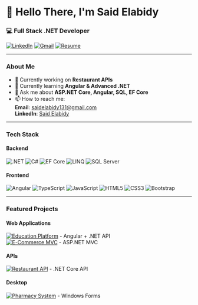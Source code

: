 # 👋 Hello There, I'm Said Elabidy  
### 💻 Full Stack .NET Developer  

[![LinkedIn](https://img.shields.io/badge/LinkedIn-0A66C2?style=for-the-badge&logo=linkedin&logoColor=white)](https://www.linkedin.com/in/said-elabidy-87b539288/)
[![Gmail](https://img.shields.io/badge/Gmail-EA4335?style=for-the-badge&logo=gmail&logoColor=white)](mailto:saidelabidy131@gmail.com)
[![Resume](https://img.shields.io/badge/Resume-4285F4?style=for-the-badge&logo=google-drive&logoColor=white)](https://drive.google.com/file/d/1RPt35pvlyPIwtYgQuE187ofn8cRTOX_E/view?usp=drive_link)

---

### <i class="bi bi-info-circle"></i> About Me  
- 🔭 Currently working on **Restaurant APIs**  
- 🌱 Currently learning **Angular & Advanced .NET**  
- 💬 Ask me about **ASP.NET Core, Angular, SQL, EF Core**  
- 📫 How to reach me:  
  <i class="bi bi-envelope"></i> **Email**: saidelabidy131@gmail.com  
  <i class="bi bi-linkedin"></i> **LinkedIn**: [Said Elabidy](https://www.linkedin.com/in/said-elabidy-87b539288/)  

---

### <i class="bi bi-stack"></i> Tech Stack  

#### Backend  
![.NET](https://img.shields.io/badge/.NET-512BD4?style=for-the-badge&logo=.net&logoColor=white)
![C#](https://img.shields.io/badge/C%23-239120?style=for-the-badge&logo=c-sharp&logoColor=white)
![EF Core](https://img.shields.io/badge/EF%20Core-512BD4?style=for-the-badge&logo=.net&logoColor=white)
![LINQ](https://img.shields.io/badge/LINQ-512BD4?style=for-the-badge&logo=.net&logoColor=white)
![SQL Server](https://img.shields.io/badge/SQL%20Server-CC2927?style=for-the-badge&logo=microsoft-sql-server&logoColor=white)

#### Frontend  
![Angular](https://img.shields.io/badge/Angular-DD0031?style=for-the-badge&logo=angular&logoColor=white)
![TypeScript](https://img.shields.io/badge/TypeScript-3178C6?style=for-the-badge&logo=typescript&logoColor=white)
![JavaScript](https://img.shields.io/badge/JavaScript-F7DF1E?style=for-the-badge&logo=javascript&logoColor=black)
![HTML5](https://img.shields.io/badge/HTML5-E34F26?style=for-the-badge&logo=html5&logoColor=white)
![CSS3](https://img.shields.io/badge/CSS3-1572B6?style=for-the-badge&logo=css3&logoColor=white)
![Bootstrap](https://img.shields.io/badge/Bootstrap-7952B3?style=for-the-badge&logo=bootstrap&logoColor=white)

---

### <i class="bi bi-folder"></i> Featured Projects  

#### Web Applications  
[![Education Platform](https://img.shields.io/badge/🏫_Education_Platform-000000?style=flat-square)](https://github.com/Said-Elabidy/Education-Platform) - Angular + .NET API  
[![E-Commerce MVC](https://img.shields.io/badge/🛒_E--Commerce_MVC-000000?style=flat-square)](https://github.com/Said-Elabidy/E-Commerce-MVC) - ASP.NET MVC  

#### APIs  
[![Restaurant API](https://img.shields.io/badge/🍽️_Restaurant_API-000000?style=flat-square)](https://github.com/Said-Elabidy/ResturantAPI) - .NET Core API  

#### Desktop  
[![Pharmacy System](https://img.shields.io/badge/💊_Pharmacy_Management-000000?style=flat-square)](https://github.com/Said-Elabidy/Pharmacy-Management-System-WF) - Windows Forms  

